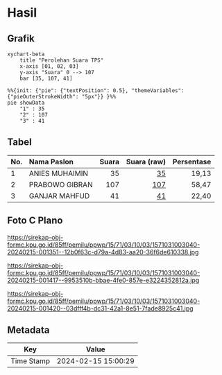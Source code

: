 # Hasil

## Grafik

```mermaid
xychart-beta
    title "Perolehan Suara TPS"
    x-axis [01, 02, 03]
    y-axis "Suara" 0 --> 107
    bar [35, 107, 41]
```

```mermaid
%%{init: {"pie": {"textPosition": 0.5}, "themeVariables": {"pieOuterStrokeWidth": "5px"}} }%%
pie showData
    "1" : 35
    "2" : 107
    "3" : 41
```

## Tabel

| No. | Nama Paslon    | Suara | Suara (raw) | Persentase |
|:--- |:-------------- | -----:| -----------:| ----------:|
| 1   | ANIES MUHAIMIN | 35    | [35][p-1]   | 19,13      |
| 2   | PRABOWO GIBRAN | 107   | [107][p-2]  | 58,47      |
| 3   | GANJAR MAHFUD  | 41    | [41][p-3]   | 22,40      |


[p-1]: https://github.com/gigit-pemilu/pemilu-2024-15-jambi/blob/main/pilpres/hitung-suara/sub/15-jambi/sub/71-kota-jambi/sub/03-jambi-timur/sub/1003-talang-banjar/sub/040-tps/sub/paslon-1.txt
[p-2]: https://github.com/gigit-pemilu/pemilu-2024-15-jambi/blob/main/pilpres/hitung-suara/sub/15-jambi/sub/71-kota-jambi/sub/03-jambi-timur/sub/1003-talang-banjar/sub/040-tps/sub/paslon-2.txt
[p-3]: https://github.com/gigit-pemilu/pemilu-2024-15-jambi/blob/main/pilpres/hitung-suara/sub/15-jambi/sub/71-kota-jambi/sub/03-jambi-timur/sub/1003-talang-banjar/sub/040-tps/sub/paslon-3.txt

## Foto C Plano

https://sirekap-obj-formc.kpu.go.id/85ff/pemilu/ppwp/15/71/03/10/03/1571031003040-20240215-001351--12b0f63c-d79a-4d83-aa20-36f6de610338.jpg

https://sirekap-obj-formc.kpu.go.id/85ff/pemilu/ppwp/15/71/03/10/03/1571031003040-20240215-001417--9953510b-bbae-4fe0-857e-e3224352812a.jpg

https://sirekap-obj-formc.kpu.go.id/85ff/pemilu/ppwp/15/71/03/10/03/1571031003040-20240215-001420--03dfff4b-dc31-42a1-8e51-7fade8925c41.jpg


## Metadata

| Key        | Value               |
| ---------- | ------------------- |
| Time Stamp | 2024-02-15 15:00:29 |



